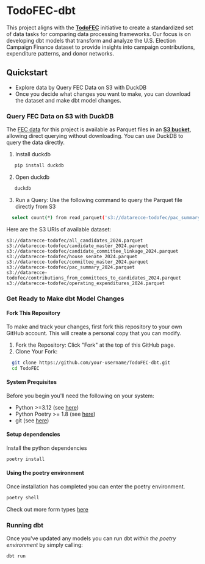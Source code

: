 # TodoFEC-dbt

This project aligns with the [**TodoFEC**](https://github.com/DataRecce/TodoFEC) initiative to create a standardized set of data tasks for comparing data processing frameworks. Our focus is on developing dbt models that transform and analyze the U.S. Election Campaign Finance dataset to provide insights into campaign contributions, expenditure patterns, and donor networks.

## Quickstart

- Explore data by Query FEC Data on S3 with DuckDB
- Once you decide what changes you want to make, you can download the dataset and make dbt model changes.

### Query FEC Data on S3 with DuckDB

The [FEC data](https://www.fec.gov/data/browse-data/?tab=bulk-data) for this project is available as Parquet files in an [**S3 bucket**](https://us-east-1.console.aws.amazon.com/s3/buckets/datarecce-todofec?bucketType=general&region=us-east-1&tab=objects#), allowing direct querying without downloading. You can use DuckDB to query the data directly.

1. Install duckdb

``` bash
   pip install duckdb
```

2. Open duckdb

``` bash
   duckdb
```

3. Run a Query: Use the following command to query the Parquet file directly from S3

``` bash
  select count(*) from read_parquet('s3://datarecce-todofec/pac_summary_2024.parquet');
```

Here are the S3 URIs of available dataset:

```
s3://datarecce-todofec/all_candidates_2024.parquet
s3://datarecce-todofec/candidate_master_2024.parquet
s3://datarecce-todofec/candidate_committee_linkage_2024.parquet
s3://datarecce-todofec/house_senate_2024.parquet
s3://datarecce-todofec/committee_master_2024.parquet
s3://datarecce-todofec/pac_summary_2024.parquet
s3://datarecce-todofec/contributions_from_committees_to_candidates_2024.parquet
s3://datarecce-todofec/operating_expenditures_2024.parquet
```

### Get Ready to Make dbt Model Changes

#### Fork This Repository

To make and track your changes, first fork this repository to your own GitHub account. This will create a personal copy that you can modify.

1. Fork the Repository: Click "Fork" at the top of this GitHub page.
2. Clone Your Fork:

``` bash
  git clone https://github.com/your-username/TodoFEC-dbt.git
  cd TodoFEC
```

#### System Prequisites

Before you begin you'll need the following on your system:

- Python >=3.12 (see [here](https://www.python.org/downloads/))
- Python Poetry >= 1.8 (see [here](https://pypi.org/project/poetry/))
- git (see [here](https://github.com/git-guides/install-git))

#### Setup dependencies

Install the python dependencies

``` bash
poetry install
```

#### Using the poetry environment

Once installation has completed you can enter the poetry environment.

```bash
poetry shell
```

Check out more form types [here](https://www.fec.gov/data/browse-data/?tab=bulk-data)

### Running dbt

Once you've updated any models you can run dbt _within the poetry environment_ by simply calling:

```bash
dbt run
```
